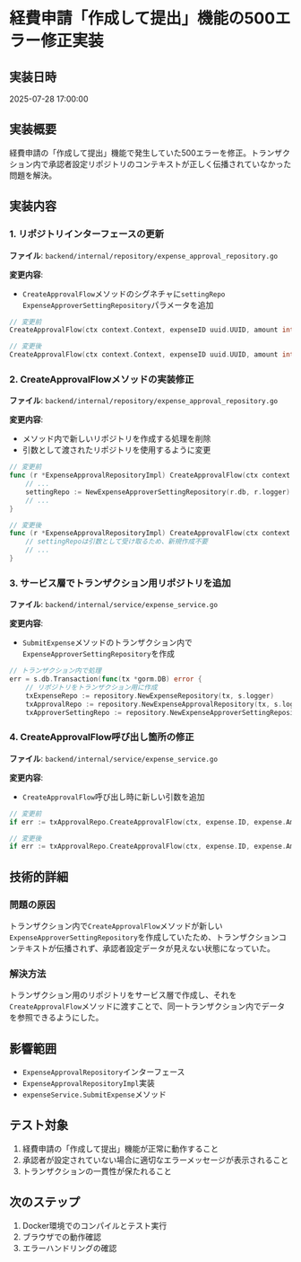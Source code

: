# 経費申請「作成して提出」機能の500エラー修正実装

## 実装日時
2025-07-28 17:00:00

## 実装概要
経費申請の「作成して提出」機能で発生していた500エラーを修正。トランザクション内で承認者設定リポジトリのコンテキストが正しく伝播されていなかった問題を解決。

## 実装内容

### 1. リポジトリインターフェースの更新
**ファイル**: `backend/internal/repository/expense_approval_repository.go`

**変更内容**:
- `CreateApprovalFlow`メソッドのシグネチャに`settingRepo ExpenseApproverSettingRepository`パラメータを追加

```go
// 変更前
CreateApprovalFlow(ctx context.Context, expenseID uuid.UUID, amount int) error

// 変更後
CreateApprovalFlow(ctx context.Context, expenseID uuid.UUID, amount int, settingRepo ExpenseApproverSettingRepository) error
```

### 2. CreateApprovalFlowメソッドの実装修正
**ファイル**: `backend/internal/repository/expense_approval_repository.go`

**変更内容**:
- メソッド内で新しいリポジトリを作成する処理を削除
- 引数として渡されたリポジトリを使用するように変更

```go
// 変更前
func (r *ExpenseApprovalRepositoryImpl) CreateApprovalFlow(ctx context.Context, expenseID uuid.UUID, amount int) error {
    // ...
    settingRepo := NewExpenseApproverSettingRepository(r.db, r.logger)
    // ...
}

// 変更後
func (r *ExpenseApprovalRepositoryImpl) CreateApprovalFlow(ctx context.Context, expenseID uuid.UUID, amount int, settingRepo ExpenseApproverSettingRepository) error {
    // settingRepoは引数として受け取るため、新規作成不要
    // ...
}
```

### 3. サービス層でトランザクション用リポジトリを追加
**ファイル**: `backend/internal/service/expense_service.go`

**変更内容**:
- `SubmitExpense`メソッドのトランザクション内で`ExpenseApproverSettingRepository`を作成

```go
// トランザクション内で処理
err = s.db.Transaction(func(tx *gorm.DB) error {
    // リポジトリをトランザクション用に作成
    txExpenseRepo := repository.NewExpenseRepository(tx, s.logger)
    txApprovalRepo := repository.NewExpenseApprovalRepository(tx, s.logger)
    txApproverSettingRepo := repository.NewExpenseApproverSettingRepository(tx, s.logger) // 追加
```

### 4. CreateApprovalFlow呼び出し箇所の修正
**ファイル**: `backend/internal/service/expense_service.go`

**変更内容**:
- `CreateApprovalFlow`呼び出し時に新しい引数を追加

```go
// 変更前
if err := txApprovalRepo.CreateApprovalFlow(ctx, expense.ID, expense.Amount); err != nil {

// 変更後
if err := txApprovalRepo.CreateApprovalFlow(ctx, expense.ID, expense.Amount, txApproverSettingRepo); err != nil {
```

## 技術的詳細

### 問題の原因
トランザクション内で`CreateApprovalFlow`メソッドが新しい`ExpenseApproverSettingRepository`を作成していたため、トランザクションコンテキストが伝播されず、承認者設定データが見えない状態になっていた。

### 解決方法
トランザクション用のリポジトリをサービス層で作成し、それを`CreateApprovalFlow`メソッドに渡すことで、同一トランザクション内でデータを参照できるようにした。

## 影響範囲
- `ExpenseApprovalRepository`インターフェース
- `ExpenseApprovalRepositoryImpl`実装
- `expenseService.SubmitExpense`メソッド

## テスト対象
1. 経費申請の「作成して提出」機能が正常に動作すること
2. 承認者が設定されていない場合に適切なエラーメッセージが表示されること
3. トランザクションの一貫性が保たれること

## 次のステップ
1. Docker環境でのコンパイルとテスト実行
2. ブラウザでの動作確認
3. エラーハンドリングの確認